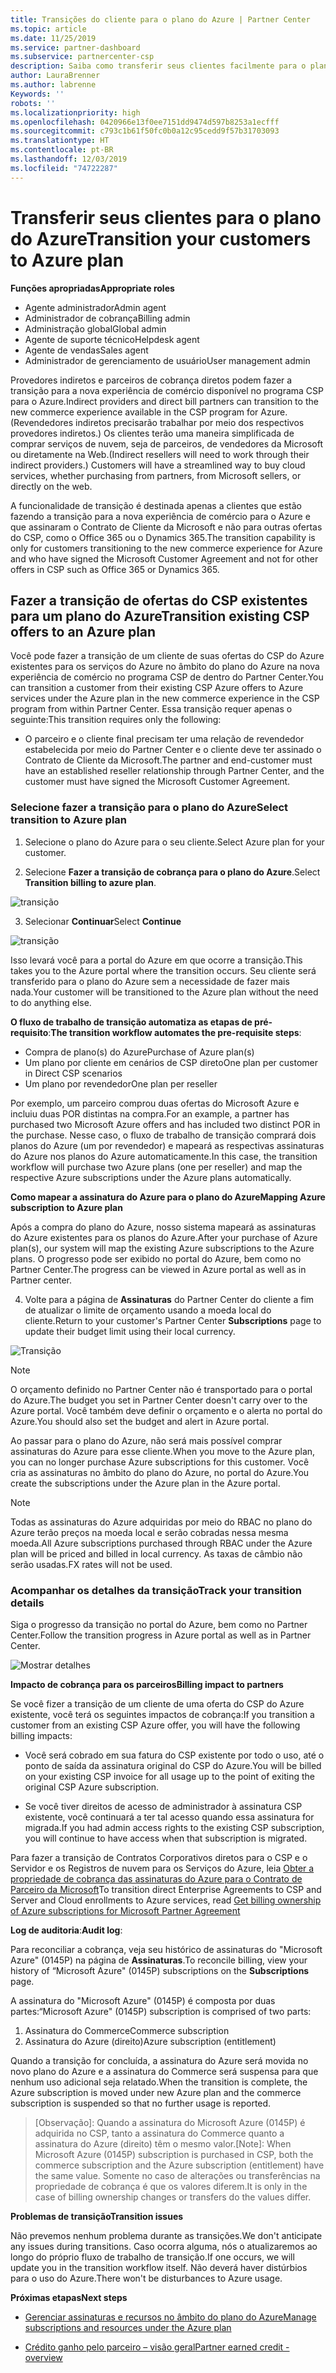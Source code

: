 ```yaml
---
title: Transições do cliente para o plano do Azure | Partner Center
ms.topic: article
ms.date: 11/25/2019
ms.service: partner-dashboard
ms.subservice: partnercenter-csp
description: Saiba como transferir seus clientes facilmente para o plano do Azure.
author: LauraBrenner
ms.author: labrenne
Keywords: ''
robots: ''
ms.localizationpriority: high
ms.openlocfilehash: 0420966e13f0ee7151dd9474d597b8253a1ecfff
ms.sourcegitcommit: c793c1b61f50fc0b0a12c95cedd9f57b31703093
ms.translationtype: HT
ms.contentlocale: pt-BR
ms.lasthandoff: 12/03/2019
ms.locfileid: "74722287"
---
```

# <a name="transition-your-customers-to-azure-plan"></a><span data-ttu-id="7c153-103">Transferir seus clientes para o plano do Azure</span><span class="sxs-lookup"><span data-stu-id="7c153-103">Transition your customers to Azure plan</span></span>

<span data-ttu-id="7c153-104">**Funções apropriadas**</span><span class="sxs-lookup"><span data-stu-id="7c153-104">**Appropriate roles**</span></span>

- <span data-ttu-id="7c153-105">Agente administrador</span><span class="sxs-lookup"><span data-stu-id="7c153-105">Admin agent</span></span>
- <span data-ttu-id="7c153-106">Administrador de cobrança</span><span class="sxs-lookup"><span data-stu-id="7c153-106">Billing admin</span></span>
- <span data-ttu-id="7c153-107">Administração global</span><span class="sxs-lookup"><span data-stu-id="7c153-107">Global admin</span></span>
- <span data-ttu-id="7c153-108">Agente de suporte técnico</span><span class="sxs-lookup"><span data-stu-id="7c153-108">Helpdesk agent</span></span>
- <span data-ttu-id="7c153-109">Agente de vendas</span><span class="sxs-lookup"><span data-stu-id="7c153-109">Sales agent</span></span>
- <span data-ttu-id="7c153-110">Administrador de gerenciamento de usuário</span><span class="sxs-lookup"><span data-stu-id="7c153-110">User management admin</span></span>

<span data-ttu-id="7c153-111">Provedores indiretos e parceiros de cobrança diretos podem fazer a transição para a nova experiência de comércio disponível no programa CSP para o Azure.</span><span class="sxs-lookup"><span data-stu-id="7c153-111">Indirect providers and direct bill partners can transition to the new commerce experience available in the CSP program for Azure.</span></span> <span data-ttu-id="7c153-112">(Revendedores indiretos precisarão trabalhar por meio dos respectivos provedores indiretos.) Os clientes terão uma maneira simplificada de comprar serviços de nuvem, seja de parceiros, de vendedores da Microsoft ou diretamente na Web.</span><span class="sxs-lookup"><span data-stu-id="7c153-112">(Indirect resellers will need to work through their indirect providers.) Customers will have a streamlined way to buy cloud services, whether purchasing from partners, from Microsoft sellers, or directly on the web.</span></span>

<span data-ttu-id="7c153-113">A funcionalidade de transição é destinada apenas a clientes que estão fazendo a transição para a nova experiência de comércio para o Azure e que assinaram o Contrato de Cliente da Microsoft e não para outras ofertas do CSP, como o Office 365 ou o Dynamics 365.</span><span class="sxs-lookup"><span data-stu-id="7c153-113">The transition capability is only for customers transitioning to the new commerce experience for Azure and who have signed the Microsoft Customer Agreement and not for other offers in CSP such as Office 365 or Dynamics 365.</span></span>

## <a name="transition-existing-csp-offers-to-an-azure-plan"></a><span data-ttu-id="7c153-114">Fazer a transição de ofertas do CSP existentes para um plano do Azure</span><span class="sxs-lookup"><span data-stu-id="7c153-114">Transition existing CSP offers to an Azure plan</span></span>

<span data-ttu-id="7c153-115">Você pode fazer a transição de um cliente de suas ofertas do CSP do Azure existentes para os serviços do Azure no âmbito do plano do Azure na nova experiência de comércio no programa CSP de dentro do Partner Center.</span><span class="sxs-lookup"><span data-stu-id="7c153-115">You can transition a customer from their existing CSP Azure offers to Azure services under the Azure plan in the new commerce experience in the CSP program from within Partner Center.</span></span> <span data-ttu-id="7c153-116">Essa transição requer apenas o seguinte:</span><span class="sxs-lookup"><span data-stu-id="7c153-116">This transition requires only the following:</span></span>

- <span data-ttu-id="7c153-117">O parceiro e o cliente final precisam ter uma relação de revendedor estabelecida por meio do Partner Center e o cliente deve ter assinado o Contrato de Cliente da Microsoft.</span><span class="sxs-lookup"><span data-stu-id="7c153-117">The partner and end-customer must have an established reseller relationship through Partner Center, and the customer must have signed the Microsoft Customer Agreement.</span></span>

### <a name="select-transition-to-azure-plan"></a><span data-ttu-id="7c153-118">Selecione fazer a transição para o plano do Azure</span><span class="sxs-lookup"><span data-stu-id="7c153-118">Select transition to Azure plan</span></span>

1. <span data-ttu-id="7c153-119">Selecione o plano do Azure para o seu cliente.</span><span class="sxs-lookup"><span data-stu-id="7c153-119">Select Azure plan for your customer.</span></span>

2. <span data-ttu-id="7c153-120">Selecione **Fazer a transição de cobrança para o plano do Azure**.</span><span class="sxs-lookup"><span data-stu-id="7c153-120">Select **Transition billing to azure plan**.</span></span>

![transição](images/azure/transition1.png)

3. <span data-ttu-id="7c153-122">Selecionar **Continuar**</span><span class="sxs-lookup"><span data-stu-id="7c153-122">Select **Continue**</span></span>

![transição](images/azure/transition2.png)

<span data-ttu-id="7c153-124">Isso levará você para a portal do Azure em que ocorre a transição.</span><span class="sxs-lookup"><span data-stu-id="7c153-124">This takes you to the Azure portal where the transition occurs.</span></span> <span data-ttu-id="7c153-125">Seu cliente será transferido para o plano do Azure sem a necessidade de fazer mais nada.</span><span class="sxs-lookup"><span data-stu-id="7c153-125">Your customer will be transitioned to the Azure plan without the need to do anything else.</span></span> 

<span data-ttu-id="7c153-126">**O fluxo de trabalho de transição automatiza as etapas de pré-requisito**:</span><span class="sxs-lookup"><span data-stu-id="7c153-126">**The transition workflow automates the pre-requisite steps**:</span></span> 

- <span data-ttu-id="7c153-127">Compra de plano(s) do Azure</span><span class="sxs-lookup"><span data-stu-id="7c153-127">Purchase of Azure plan(s)</span></span> 
- <span data-ttu-id="7c153-128">Um plano por cliente em cenários de CSP direto</span><span class="sxs-lookup"><span data-stu-id="7c153-128">One plan per customer in Direct CSP scenarios</span></span>  
- <span data-ttu-id="7c153-129">Um plano por revendedor</span><span class="sxs-lookup"><span data-stu-id="7c153-129">One plan per reseller</span></span>  

<span data-ttu-id="7c153-130">Por exemplo, um parceiro comprou duas ofertas do Microsoft Azure e incluiu duas POR distintas na compra.</span><span class="sxs-lookup"><span data-stu-id="7c153-130">For an example, a partner has purchased two Microsoft Azure offers and has included two distinct POR in the purchase.</span></span> <span data-ttu-id="7c153-131">Nesse caso, o fluxo de trabalho de transição comprará dois planos do Azure (um por revendedor) e mapeará as respectivas assinaturas do Azure nos planos do Azure automaticamente.</span><span class="sxs-lookup"><span data-stu-id="7c153-131">In this case, the transition workflow will purchase two Azure plans (one per reseller) and map the respective Azure subscriptions under the Azure plans automatically.</span></span>  

<span data-ttu-id="7c153-132">**Como mapear a assinatura do Azure para o plano do Azure**</span><span class="sxs-lookup"><span data-stu-id="7c153-132">**Mapping Azure subscription to Azure plan**</span></span>

<span data-ttu-id="7c153-133">Após a compra do plano do Azure, nosso sistema mapeará as assinaturas do Azure existentes para os planos do Azure.</span><span class="sxs-lookup"><span data-stu-id="7c153-133">After your purchase of Azure plan(s), our system will map the existing Azure subscriptions to the Azure plans.</span></span> <span data-ttu-id="7c153-134">O progresso pode ser exibido no portal do Azure, bem como no Partner Center.</span><span class="sxs-lookup"><span data-stu-id="7c153-134">The progress can be viewed in Azure portal as well as in Partner center.</span></span> 

4. <span data-ttu-id="7c153-135">Volte para a página de **Assinaturas** do Partner Center do cliente a fim de atualizar o limite de orçamento usando a moeda local do cliente.</span><span class="sxs-lookup"><span data-stu-id="7c153-135">Return to your customer's Partner Center **Subscriptions** page to update their budget limit using their local currency.</span></span> 

![Transição](images/azure/transition3.png)

>[!NOTE]
><span data-ttu-id="7c153-137">O orçamento definido no Partner Center não é transportado para o portal do Azure.</span><span class="sxs-lookup"><span data-stu-id="7c153-137">The budget you set in Partner Center doesn't carry over to the Azure portal.</span></span> <span data-ttu-id="7c153-138">Você também deve definir o orçamento e o alerta no portal do Azure.</span><span class="sxs-lookup"><span data-stu-id="7c153-138">You should also set the budget and alert in Azure portal.</span></span>

<span data-ttu-id="7c153-139">Ao passar para o plano do Azure, não será mais possível comprar assinaturas do Azure para esse cliente.</span><span class="sxs-lookup"><span data-stu-id="7c153-139">When you move to the Azure plan, you can no longer purchase Azure subscriptions for this customer.</span></span> <span data-ttu-id="7c153-140">Você cria as assinaturas no âmbito do plano do Azure, no portal do Azure.</span><span class="sxs-lookup"><span data-stu-id="7c153-140">You create the subscriptions under the Azure plan in the Azure portal.</span></span>

>[!NOTE]
> <span data-ttu-id="7c153-141">Todas as assinaturas do Azure adquiridas por meio do RBAC no plano do Azure terão preços na moeda local e serão cobradas nessa mesma moeda.</span><span class="sxs-lookup"><span data-stu-id="7c153-141">All Azure subscriptions purchased through RBAC under the Azure plan will be priced and billed in local currency.</span></span> <span data-ttu-id="7c153-142">As taxas de câmbio não serão usadas.</span><span class="sxs-lookup"><span data-stu-id="7c153-142">FX rates will not be used.</span></span>

### <a name="track-your-transition-details"></a><span data-ttu-id="7c153-143">Acompanhar os detalhes da transição</span><span class="sxs-lookup"><span data-stu-id="7c153-143">Track your transition details</span></span>

<span data-ttu-id="7c153-144">Siga o progresso da transição no portal do Azure, bem como no Partner Center.</span><span class="sxs-lookup"><span data-stu-id="7c153-144">Follow the transition progress in Azure portal as well as in Partner Center.</span></span>

![Mostrar detalhes](images/azure/details1.png)

<span data-ttu-id="7c153-146">**Impacto de cobrança para os parceiros**</span><span class="sxs-lookup"><span data-stu-id="7c153-146">**Billing impact to partners**</span></span>

<span data-ttu-id="7c153-147">Se você fizer a transição de um cliente de uma oferta do CSP do Azure existente, você terá os seguintes impactos de cobrança:</span><span class="sxs-lookup"><span data-stu-id="7c153-147">If you transition a customer from an existing CSP Azure offer, you will have the following billing impacts:</span></span>

- <span data-ttu-id="7c153-148">Você será cobrado em sua fatura do CSP existente por todo o uso, até o ponto de saída da assinatura original do CSP do Azure.</span><span class="sxs-lookup"><span data-stu-id="7c153-148">You will be billed on your existing CSP invoice for all usage up to the point of exiting the original CSP Azure subscription.</span></span>

- <span data-ttu-id="7c153-149">Se você tiver direitos de acesso de administrador à assinatura CSP existente, você continuará a ter tal acesso quando essa assinatura for migrada.</span><span class="sxs-lookup"><span data-stu-id="7c153-149">If you had admin access rights to the existing CSP subscription, you will continue to have access when that subscription is migrated.</span></span>

<span data-ttu-id="7c153-150">Para fazer a transição de Contratos Corporativos diretos para o CSP e o Servidor e os Registros de nuvem para os Serviços do Azure, leia [Obter a propriedade de cobrança das assinaturas do Azure para o Contrato de Parceiro da Microsoft](https://docs.microsoft.com/azure/billing/mpa-request-ownership)</span><span class="sxs-lookup"><span data-stu-id="7c153-150">To transition direct Enterprise Agreements to CSP and Server and Cloud enrollments to Azure services, read [Get billing ownership of Azure subscriptions for Microsoft Partner Agreement](https://docs.microsoft.com/azure/billing/mpa-request-ownership)</span></span>

<span data-ttu-id="7c153-151">**Log de auditoria**:</span><span class="sxs-lookup"><span data-stu-id="7c153-151">**Audit log**:</span></span>

<span data-ttu-id="7c153-152">Para reconciliar a cobrança, veja seu histórico de assinaturas do "Microsoft Azure" (0145P) na página de **Assinaturas**.</span><span class="sxs-lookup"><span data-stu-id="7c153-152">To reconcile billing, view your history of “Microsoft Azure" (0145P) subscriptions on the **Subscriptions** page.</span></span> 

<span data-ttu-id="7c153-153">A assinatura do "Microsoft Azure" (0145P) é composta por duas partes:</span><span class="sxs-lookup"><span data-stu-id="7c153-153">“Microsoft Azure" (0145P) subscription is comprised of two parts:</span></span>
1. <span data-ttu-id="7c153-154">Assinatura do Commerce</span><span class="sxs-lookup"><span data-stu-id="7c153-154">Commerce subscription</span></span> 
2. <span data-ttu-id="7c153-155">Assinatura do Azure (direito)</span><span class="sxs-lookup"><span data-stu-id="7c153-155">Azure subscription (entitlement)</span></span>

<span data-ttu-id="7c153-156">Quando a transição for concluída, a assinatura do Azure será movida no novo plano do Azure e a assinatura do Commerce será suspensa para que nenhum uso adicional seja relatado.</span><span class="sxs-lookup"><span data-stu-id="7c153-156">When the transition is complete, the Azure subscription is moved under new Azure plan and the commerce subscription is suspended so that no further usage is reported.</span></span>  

><span data-ttu-id="7c153-157">[Observação]\: Quando a assinatura do Microsoft Azure (0145P) é adquirida no CSP, tanto a assinatura do Commerce quanto a assinatura do Azure (direito) têm o mesmo valor.</span><span class="sxs-lookup"><span data-stu-id="7c153-157">[Note]: When Microsoft Azure (0145P) subscription is purchased in CSP, both the commerce subscription and the Azure subscription (entitlement) have the same value.</span></span> <span data-ttu-id="7c153-158">Somente no caso de alterações ou transferências na propriedade de cobrança é que os valores diferem.</span><span class="sxs-lookup"><span data-stu-id="7c153-158">It is only in the case of billing ownership changes or transfers do the values differ.</span></span> 

<span data-ttu-id="7c153-159">**Problemas de transição**</span><span class="sxs-lookup"><span data-stu-id="7c153-159">**Transition issues**</span></span>

<span data-ttu-id="7c153-160">Não prevemos nenhum problema durante as transições.</span><span class="sxs-lookup"><span data-stu-id="7c153-160">We don't anticipate any issues during transitions.</span></span> <span data-ttu-id="7c153-161">Caso ocorra alguma, nós o atualizaremos ao longo do próprio fluxo de trabalho de transição.</span><span class="sxs-lookup"><span data-stu-id="7c153-161">If one occurs, we will update you in the transition workflow itself.</span></span> <span data-ttu-id="7c153-162">Não deverá haver distúrbios para o uso do Azure.</span><span class="sxs-lookup"><span data-stu-id="7c153-162">There won't be disturbances to Azure usage.</span></span>  

<span data-ttu-id="7c153-163">**Próximas etapas**</span><span class="sxs-lookup"><span data-stu-id="7c153-163">**Next steps**</span></span>

- [<span data-ttu-id="7c153-164">Gerenciar assinaturas e recursos no âmbito do plano do Azure</span><span class="sxs-lookup"><span data-stu-id="7c153-164">Manage subscriptions and resources under the Azure plan</span></span>](azure-plan-manage.md)

- [<span data-ttu-id="7c153-165">Crédito ganho pelo parceiro – visão geral</span><span class="sxs-lookup"><span data-stu-id="7c153-165">Partner earned credit - overview</span></span>](partner-earned-credit.md)



